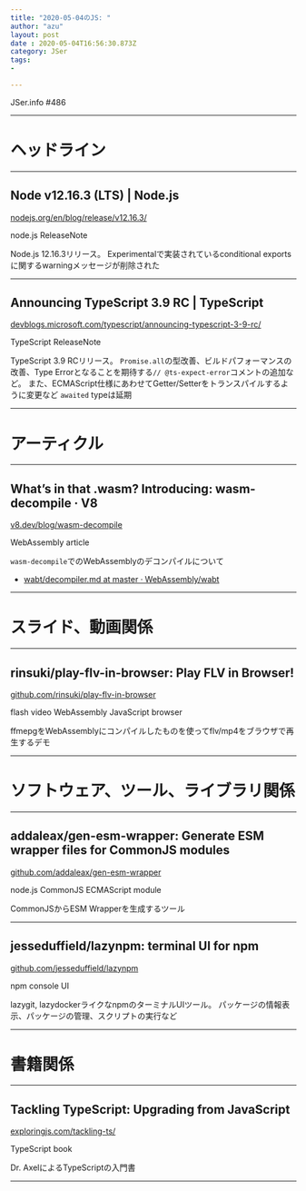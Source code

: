```yaml
---
title: "2020-05-04のJS: "
author: "azu"
layout: post
date : 2020-05-04T16:56:30.873Z
category: JSer
tags:
-

---
```


JSer.info #486

----

<h1 class="site-genre">ヘッドライン</h1>

----

## Node v12.16.3 (LTS) | Node.js
[nodejs.org/en/blog/release/v12.16.3/](https://nodejs.org/en/blog/release/v12.16.3/ "Node v12.16.3 (LTS) | Node.js")
<p class="jser-tags jser-tag-icon"><span class="jser-tag">node.js</span> <span class="jser-tag">ReleaseNote</span></p>

Node.js 12.16.3リリース。
Experimentalで実装されているconditional exportsに関するwarningメッセージが削除された


----

## Announcing TypeScript 3.9 RC | TypeScript
[devblogs.microsoft.com/typescript/announcing-typescript-3-9-rc/](https://devblogs.microsoft.com/typescript/announcing-typescript-3-9-rc/ "Announcing TypeScript 3.9 RC | TypeScript")
<p class="jser-tags jser-tag-icon"><span class="jser-tag">TypeScript</span> <span class="jser-tag">ReleaseNote</span></p>

TypeScript 3.9 RCリリース。
`Promise.all`の型改善、ビルドパフォーマンスの改善、Type Errorとなることを期待する`// @ts-expect-error`コメントの追加など。 また、ECMAScript仕様にあわせてGetter/Setterをトランスパイルするように変更など
`awaited` typeは延期


----
<h1 class="site-genre">アーティクル</h1>

----

## What’s in that .wasm? Introducing: wasm-decompile · V8
[v8.dev/blog/wasm-decompile](https://v8.dev/blog/wasm-decompile "What’s in that .wasm? Introducing: wasm-decompile · V8")
<p class="jser-tags jser-tag-icon"><span class="jser-tag">WebAssembly</span> <span class="jser-tag">article</span></p>

`wasm-decompile`でのWebAssemblyのデコンパイルについて

- [wabt/decompiler.md at master · WebAssembly/wabt](https://github.com/WebAssembly/wabt/blob/master/docs/decompiler.md "wabt/decompiler.md at master · WebAssembly/wabt")

----
<h1 class="site-genre">スライド、動画関係</h1>

----

## rinsuki/play-flv-in-browser: Play FLV in Browser!
[github.com/rinsuki/play-flv-in-browser](https://github.com/rinsuki/play-flv-in-browser "rinsuki/play-flv-in-browser: Play FLV in Browser!")
<p class="jser-tags jser-tag-icon"><span class="jser-tag">flash</span> <span class="jser-tag">video</span> <span class="jser-tag">WebAssembly</span> <span class="jser-tag">JavaScript</span> <span class="jser-tag">browser</span></p>

ffmepgをWebAssemblyにコンパイルしたものを使ってflv/mp4をブラウザで再生するデモ


----
<h1 class="site-genre">ソフトウェア、ツール、ライブラリ関係</h1>

----

## addaleax/gen-esm-wrapper: Generate ESM wrapper files for CommonJS modules
[github.com/addaleax/gen-esm-wrapper](https://github.com/addaleax/gen-esm-wrapper "addaleax/gen-esm-wrapper: Generate ESM wrapper files for CommonJS modules")
<p class="jser-tags jser-tag-icon"><span class="jser-tag">node.js</span> <span class="jser-tag">CommonJS</span> <span class="jser-tag">ECMAScript</span> <span class="jser-tag">module</span></p>

CommonJSからESM Wrapperを生成するツール


----

## jesseduffield/lazynpm: terminal UI for npm
[github.com/jesseduffield/lazynpm](https://github.com/jesseduffield/lazynpm "jesseduffield/lazynpm: terminal UI for npm")
<p class="jser-tags jser-tag-icon"><span class="jser-tag">npm</span> <span class="jser-tag">console</span> <span class="jser-tag">UI</span></p>

lazygit, lazydockerライクなnpmのターミナルUIツール。
パッケージの情報表示、パッケージの管理、スクリプトの実行など


----
<h1 class="site-genre">書籍関係</h1>

----

## Tackling TypeScript: Upgrading from JavaScript
[exploringjs.com/tackling-ts/](https://exploringjs.com/tackling-ts/ "Tackling TypeScript: Upgrading from JavaScript")
<p class="jser-tags jser-tag-icon"><span class="jser-tag">TypeScript</span> <span class="jser-tag">book</span></p>

Dr. AxelによるTypeScriptの入門書


----
